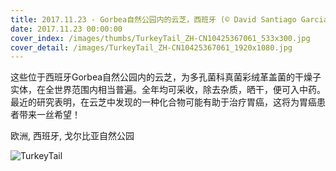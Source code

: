 ```yaml
---
title: 2017.11.23 - Gorbea自然公园内的云芝，西班牙 (© David Santiago Garcia/Aurora Photos)
date: 2017.11.23 00:00:00
cover_index: /images/thumbs/TurkeyTail_ZH-CN10425367061_533x300.jpg
cover_detail: /images/TurkeyTail_ZH-CN10425367061_1920x1080.jpg
---
```


这些位于西班牙Gorbea自然公园内的云芝，为多孔菌科真菌彩绒革盖菌的干燥子实体，在全世界范围内相当普遍。全年均可采收，除去杂质，晒干，便可入中药。最近的研究表明，在云芝中发现的一种化合物可能有助于治疗胃癌，这将为胃癌患者带来一丝希望！

欧洲, 西班牙, 戈尔比亚自然公园

![TurkeyTail](/images/TurkeyTail_ZH-CN10425367061_1920x1080.jpg)
